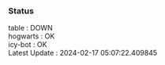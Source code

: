 ### Status


table : DOWN  
hogwarts : OK  
icy-bot : OK  
Latest Update : 2024-02-17 05:07:22.409845

